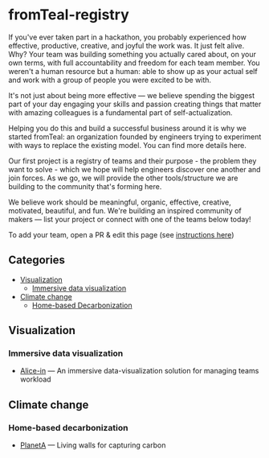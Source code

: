 # fromTeal-registry
If you've ever taken part in a hackathon, you probably experienced how effective, productive, creative, and joyful the work was. It just felt alive. Why? Your team was building something you actually cared about, on your own terms, with full accountability and freedom for each team member. You weren't a human resource but a human: able to show up as your actual self and work with a group of people you were excited to be with.

It's not just about being more effective — we believe spending the biggest part of your day engaging your skills and passion creating things that matter with amazing colleagues is a fundamental part of self-actualization.

Helping you do this and build a successful business around it is why we started fromTeal: an organization founded by engineers trying to experiment with ways to replace the existing model. You can find more details here.

Our first project is a registry of teams and their purpose - the problem they want to solve - which we hope will help engineers discover one another and join forces. As we go, we will provide the other tools/structure we are building to the community that's forming here. 

We believe work should be meaningful, organic, effective, creative, motivated, beautiful, and fun. We're building an inspired community of makers — list your project or connect with one of the teams below today!


To add your team, open a PR & edit this page (see [instructions here](instructions.md)) 


## Categories

<!-- toc -->

- [Visualization](#visualization)
  * [Immersive data visualization](#immersive-data-visualization)
- [Climate change](#climate-change)
  * [Home-based Decarbonization](#home-based-decarbonization)
  
<!-- tocstop -->

## Visualization


### Immersive data visualization

* [Alice-in](https://alice.in) — An immersive data-visualization solution for managing teams workload


## Climate change


### Home-based decarbonization
* [PlanetA](https://planet-a.xyz) — Living walls for capturing carbon

